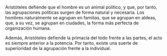 Aristóteles defiende que el hombre es un animal político, y que, por tanto, las agrupaciones políticas surgen de forma natural y necesaria. Los hombres naturalmente se agrupan en familias, que se agrupan en aldeas, que, a su vez, se agrupan en ciudades, la forma más perfecta de organización humana.

Además, Aristóteles defiende la primacía del todo frente a las partes, el acto es siempre anterior a la potencia. Por tanto, existe una suerte de superioridad de la agrupación frente a la individual.